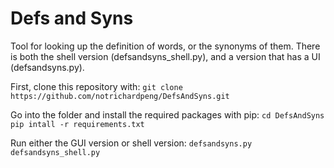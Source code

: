 # Defs and Syns

Tool for looking up the definition of words, or the synonyms of them.
There is both the shell version (defsandsyns_shell.py), and a version that has a UI (defsandsyns.py). 

First, clone this repository with:
`git clone https://github.com/notrichardpeng/DefsAndSyns.git`

Go into the folder and install the required packages with pip:
`cd DefsAndSyns`
`pip intall -r requirements.txt`

Run either the GUI version or shell version:
`defsandsyns.py`
`defsandsyns_shell.py`
